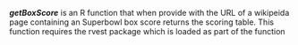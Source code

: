 ***getBoxScore*** is an R function that when provide with the URL of a wikipeida page containing an Superbowl box score returns the scoring table. This function requires the rvest package which is loaded as part of the function 